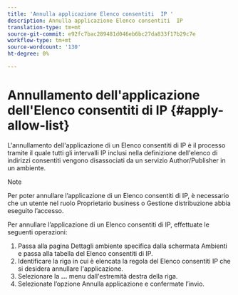 ```yaml
---
title: 'Annulla applicazione Elenco consentiti  IP '
description: Annulla applicazione Elenco consentiti  IP
translation-type: tm+mt
source-git-commit: e92fc7bac289481d046eb6bc27da833f17b29c7e
workflow-type: tm+mt
source-wordcount: '130'
ht-degree: 0%

---
```



# Annullamento dell&#39;applicazione dell&#39;Elenco consentiti di  IP {#apply-allow-list}

L&#39;annullamento dell&#39;applicazione di un Elenco consentiti di  IP è il processo tramite il quale tutti gli intervalli IP inclusi nella definizione dell&#39;elenco di indirizzi consentiti vengono disassociati da un servizio Author/Publisher in un ambiente.

>[!NOTE]
>Per poter annullare l’applicazione di un Elenco consentiti di  IP, è necessario che un utente nel ruolo Proprietario business o Gestione distribuzione abbia eseguito l’accesso.

Per annullare l’applicazione di un Elenco consentiti di  IP, effettuate le seguenti operazioni:

1. Passa alla pagina Dettagli ambiente specifica dalla schermata Ambienti e passa alla tabella del Elenco consentiti di  IP.
1. Identificare la riga in cui è elencata la regola del Elenco consentiti  IP che si desidera annullare l&#39;applicazione.
1. Selezionare la **...** menu dall&#39;estremità destra della riga.
1. Selezionate l’opzione Annulla applicazione e confermate l’invio.
